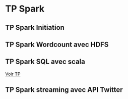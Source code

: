 # TP Spark

## TP Spark Initiation

## TP Spark Wordcount avec HDFS

## TP Spark SQL avec scala

[Voir TP](https://github.com/ctith/Spark/blob/master/TP_Spark_SQL.md)

## TP Spark streaming avec API Twitter
